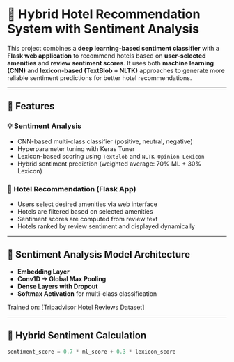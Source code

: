 # 🏨 Hybrid Hotel Recommendation System with Sentiment Analysis

This project combines a **deep learning-based sentiment classifier** with a **Flask web application** to recommend hotels based on **user-selected amenities** and **review sentiment scores**. It uses both **machine learning (CNN)** and **lexicon-based (TextBlob + NLTK)** approaches to generate more reliable sentiment predictions for better hotel recommendations.

---

## 🚀 Features

### 💡 Sentiment Analysis
- CNN-based multi-class classifier (positive, neutral, negative)
- Hyperparameter tuning with Keras Tuner
- Lexicon-based scoring using `TextBlob` and `NLTK Opinion Lexicon`
- Hybrid sentiment prediction (weighted average: 70% ML + 30% Lexicon)

### 🧭 Hotel Recommendation (Flask App)
- Users select desired amenities via web interface
- Hotels are filtered based on selected amenities
- Sentiment scores are computed from review text
- Hotels ranked by review sentiment and displayed dynamically

---

## 🧠 Sentiment Analysis Model Architecture

- **Embedding Layer**
- **Conv1D → Global Max Pooling**
- **Dense Layers with Dropout**
- **Softmax Activation** for multi-class classification

Trained on: [Tripadvisor Hotel Reviews Dataset]

---

## 🧪 Hybrid Sentiment Calculation

```python
sentiment_score = 0.7 * ml_score + 0.3 * lexicon_score
